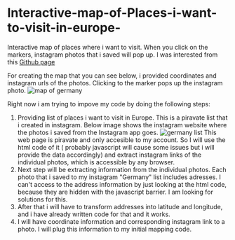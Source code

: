 # Interactive-map-of-Places-i-want-to-visit-in-europe-
Interactive map of places where i want to visit. When you click on the markers, instagram photos that i saved will pop up. I was interested from this 
	[Github page](https://github.com/Pubs-of-Oxfordshire-Map)


For creating the map that you can see below, i provided coordinates and instagram urls of the photos. Clicking to the marker pops up the instagram photo. 
![map of germany](https://user-images.githubusercontent.com/65399053/115022431-0f292500-9ec6-11eb-8053-4d9a8090fdc9.JPG)

Right now i am trying to impove my code by doing the following steps:
1. Providing list of places i want to visit in Europe. This is a piravate list that i created in instagram. Below image shows the instagram website where the photos i saved from the Instagram app goes. 
![germany list](https://user-images.githubusercontent.com/65399053/115020785-b9ec1400-9ec3-11eb-80c6-35249d2302a5.JPG)
This web page is piravate and only accesible to my account. So I will use the html code of it ( probably javascript will cause some issues but i will provide the data accordingly) and extract instagram links of the individual photos, which is accessible by any browser.
2. Next step will be extracting information from the individual photos. Each photo that i saved to my instagram "Germany" list includes adresses. I can't access to the address information by just looking at the html code, because they are hidden with the javascript barrier. I am looking for solutions for this. 
3. After that i will have to transform addresses into latitude and longitude, and i have already written code for that and it works. 
4. I will have coordinate information and corresponding instagram link to a photo. I will plug this information to my initial mapping code. 
